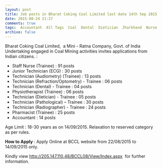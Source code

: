 ```yaml
---
layout: post
title: Job posts in Bharat Coking Coal Limited last date 14th Sep 2015   
date: 2015-08-24 21:27
comments: true
tags:  Accountant  All Tags  Coal  Dental  Dietician  Jharkhand  Nurse  Online  Para-Medical  Pathologist  Pharmacist  Public-Sector  Radiographer  Technician  Trainee 
archive: false
---
```

Bharat Coking Coal Limited,  a Mini - Ratna Company, Govt. of India Undertaking engaged in Coal Mining activities invites applications from Indian citizens. :

- Staff Nurse (Trainee) : 91 posts
- Junior Technician (ECG) : 30 posts
- Technician (Audiometry) (Trainee) : 13 posts
- Technician (Refraction/Optometry) - Trainee : 06 posts
- Technician (Dental) - Trainee : 04 posts
- Physiotherapist (Trainee) : 06 posts
- Technician (Dietician) - Trainee : 05 posts
- Technician (Pathological) – Trainee : 30 posts
- Technician (Radiographer) - Trainee : 24 posts
- Pharmacist (Trainee) : 25 posts
- Accountant : 14 posts

Age Limit : 18-30 years as on 14/09/2015. Relaxation to reserved category as per rules.  

**How to Apply** : Apply Online at BCCL website from 22/08/2015 to 14/09/2015 only.    

Kindly view <http://205.147.110.48/BCCL08/View/Index.aspx>  for further information. 





